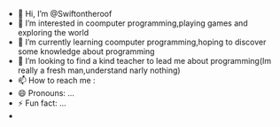 - 👋 Hi, I’m @Swiftontheroof
- 👀 I’m interested in coomputer programming,playing games and exploring the world
- 🌱 I’m currently learning coomputer programming,hoping to discover some knowledge about programming
- 💞️ I’m looking to find a kind teacher to lead me about programming(Im really a fresh man,understand narly nothing)
- 📫 How to reach me :
- 😄 Pronouns: ...
- ⚡ Fun fact: ...
- 

<!---
Swiftontheroof/Swiftontheroof is a ✨ special ✨ repository because its `README.md` (this file) appears on your GitHub profile.
You can click the Preview link to take a look at your changes.
--->
